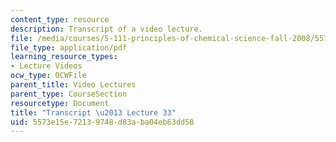 ```yaml
---
content_type: resource
description: Transcript of a video lecture.
file: /media/courses/5-111-principles-of-chemical-science-fall-2008/5573e15e72139748d83aba04eb63dd58_5-111F08-L33.pdf
file_type: application/pdf
learning_resource_types:
- Lecture Videos
ocw_type: OCWFile
parent_title: Video Lectures
parent_type: CourseSection
resourcetype: Document
title: "Transcript \u2013 Lecture 33"
uid: 5573e15e-7213-9748-d83a-ba04eb63dd58
---
```

